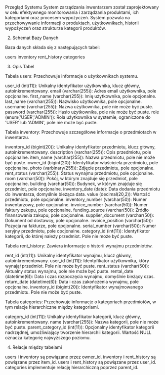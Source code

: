  Przegląd Systemu
System zarządzania inwentarzem został zaprojektowany w celu efektywnego monitorowania i zarządzania produktami, ich kategoriami oraz procesem wypożyczeń. System pozwala na przechowywanie informacji o produktach, użytkownikach, historii wypożyczeń oraz strukturze kategorii produktów.

2. Schemat Bazy Danych

Baza danych składa się z następujących tabel:

users
inventory
rent_history
categories

3. Opis Tabel

Tabela users:
Przechowuje informacje o użytkownikach systemu.

user_id (int(11)): Unikalny identyfikator użytkownika, klucz główny, autoinkrementowany.
email (varchar(255)): Adres email użytkownika, pole opcjonalne.
first_name (varchar(255)): Imię użytkownika, pole opcjonalne.
last_name (varchar(255)): Nazwisko użytkownika, pole opcjonalne.
username (varchar(255)): Nazwa użytkownika, pole nie może być puste.
password (varchar(255)): Hasło użytkownika, pole nie może być puste.
role (enum('USER','ADMIN')): Rola użytkownika w systemie, ograniczone do 'USER' lub 'ADMIN', pole nie może być puste.

Tabela inventory:
Przechowuje szczegółowe informacje o przedmiotach w inwentarzu.

inventory_id (bigint(20)): Unikalny identyfikator przedmiotu, klucz główny, autoinkrementowany.
description (varchar(255)): Opis przedmiotu, pole opcjonalne.
item_name (varchar(255)): Nazwa przedmiotu, pole nie może być puste.
owner_id (bigint(20)): Identyfikator właściciela przedmiotu, pole opcjonalne.
photo (varbinary(255)): Zdjęcie przedmiotu, pole opcjonalne.
rent_status (varchar(255)): Status wynajmu przedmiotu, pole opcjonalne.
room (varchar(50)): Pokój, w którym znajduje się przedmiot, pole opcjonalne.
building (varchar(50)): Budynek, w którym znajduje się przedmiot, pole opcjonalne.
inventory_date (date): Data dodania przedmiotu do inwentarza, domyślnie bieżąca data.
value (decimal(20,2)): Wartość przedmiotu, pole opcjonalne.
inventory_number (varchar(50)): Numer inwentarzowy, pole opcjonalne.
invoice_number (varchar(50)): Numer faktury zakupu, pole opcjonalne.
funding_source (varchar(50)): Źródło finansowania zakupu, pole opcjonalne.
supplier_document (varchar(50)): Dokument od dostawcy, pole opcjonalne.
invoice_position (varchar(50)): Pozycja na fakturze, pole opcjonalne.
serial_number (varchar(50)): Numer seryjny przedmiotu, pole opcjonalne.
category_id (int(11)): Identyfikator kategorii, do której należy przedmiot. Pole nie może być puste.

Tabela rent_history:
Zawiera informacje o historii wynajmu przedmiotów.

rent_id (int(11)): Unikalny identyfikator wynajmu, klucz główny, autoinkrementowany.
user_id (int(11)): Identyfikator użytkownika, który wynajął przedmiot. Pole nie może być puste.
rent_status (varchar(50)): Aktualny status wynajmu, pole nie może być puste.
rental_date (datetime(6)): Data i czas rozpoczęcia wynajmu, domyślnie bieżący czas.
return_date (datetime(6)): Data i czas zakończenia wynajmu, pole opcjonalne.
inventory_id (bigint(20)): Identyfikator wynajmowanego przedmiotu. Pole nie może być puste.

Tabela categories:
Przechowuje informacje o kategoriach przedmiotów, w tym relacje hierarchiczne między kategoriami.

category_id (int(11)): Unikalny identyfikator kategorii, klucz główny, autoinkrementowany.
name (varchar(255)): Nazwa kategorii, pole nie może być puste.
parent_category_id (int(11)): Opcjonalny identyfikator kategorii nadrzędnej, umożliwiający tworzenie hierarchii kategorii. Wartość NULL oznacza kategorię najwyższego poziomu.

4. Relacje między tabelami
   
users i inventory są powiązane przez owner_id.
inventory i rent_history są powiązane przez item_id.
users i rent_history są powiązane przez user_id.
categories implementuje relację hierarchiczną poprzez parent_id.
